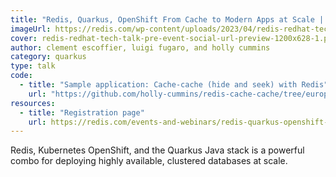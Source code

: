 ```yaml
---
title: "Redis, Quarkus, OpenShift From Cache to Modern Apps at Scale | Redis"
imageUrl: https://redis.com/wp-content/uploads/2023/04/redis-redhat-tech-talk-pre-event-social-url-preview-1200x628-1.png
cover: redis-redhat-tech-talk-pre-event-social-url-preview-1200x628-1.png
author: clement escoffier, luigi fugaro, and holly cummins
category: quarkus
type: talk
code:
  - title: "Sample application: Cache-cache (hide and seek) with Redis"
    url: "https://github.com/holly-cummins/redis-cache-cache/tree/europe"
resources:
  - title: "Registration page"
    url: https://redis.com/events-and-webinars/redis-quarkus-openshift-from-cache-to-modern-apps-at-scale/
---
```


Redis, Kubernetes OpenShift, and the Quarkus Java stack is a powerful combo for deploying highly available, clustered databases at scale.